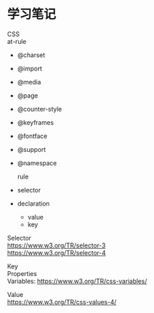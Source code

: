 # 学习笔记

CSS  
  at-rule  
  
* @charset
* @import
* @media
* @page
* @counter-style
* @keyframes
* @fontface
* @support
* @namespace

  rule
  
* selector
* declaration
  * value
  * key 
  

Selector  
  https://www.w3.org/TR/selector-3  
  https://www.w3.org/TR/selector-4

Key  
  Properties  
  Variables: https://www.w3.org/TR/css-variables/
  
Value  
  https://www.w3.org/TR/css-values-4/